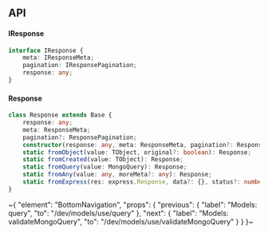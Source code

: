

## API

#### IResponse

```ts
interface IResponse {
    meta: IResponseMeta;
    pagination: IResponsePagination;
    response: any;
}
```

#### Response

```ts
class Response extends Base {
    response: any;
    meta: ResponseMeta;
    pagination?: ResponsePagination;
    constructor(response: any, meta: ResponseMeta, pagination?: ResponsePagination);
    static fromObject(value: TObject, original?: boolean): Response;
    static fromCreated(value: TObject): Response;
    static fromQuery(value: MongoQuery): Response;
    static fromAny(value: any, moreMeta?: any): Response;
    static fromExpress(res: express.Response, data?: {}, status?: number): express.Response<any, Record<string, any>>;
}
```


~{
  "element": "BottomNavigation",
  "props": {
    "previous": {
      "label": "Models: query",
      "to": "/dev/models/use/query"
    },
    "next": {
      "label": "Models: validateMongoQuery",
      "to": "/dev/models/use/validateMongoQuery"
    }
  }
}~